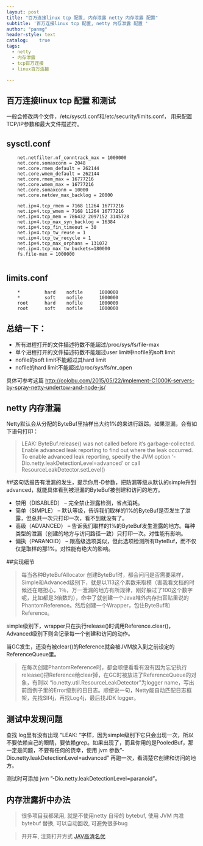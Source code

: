 ```yaml
---
layout: post
title: "百万连接linux tcp 配置, 内存泄露 netty 内存泄露 配置"
subtitle: '百万连接linux tcp 配置, netty 内存泄露 配置 '
author: "panmg"
header-style: text
catalog:    true
tags:
  - netty 
  - 内存泄露
  - tcp百万连接
  - linux百万连接

---
```



## 百万连接linux tcp 配置 和测试

一般会修改两个文件，/etc/sysctl.conf和/etc/security/limits.conf， 用来配置TCP/IP参数和最大文件描述符。
## sysctl.conf

```
	net.netfilter.nf_conntrack_max = 1000000 
	net.core.somaxconn = 2048 
	net.core.rmem_default = 262144 
	net.core.wmem_default = 262144 
	net.core.rmem_max = 16777216 
	net.core.wmem_max = 16777216 
	net.core.somaxconn = 10000 
	net.core.netdev_max_backlog = 20000 
	
	net.ipv4.tcp_rmem = 7168 11264 16777216 
	net.ipv4.tcp_wmem = 7168 11264 16777216 
	net.ipv4.tcp_mem = 786432 2097152 3145728 
	net.ipv4.tcp_max_syn_backlog = 16384 
	net.ipv4.tcp_fin_timeout = 30 
	net.ipv4.tcp_tw_reuse = 1 
	net.ipv4.tcp_tw_recycle = 1 
	net.ipv4.tcp_max_orphans = 131072 
	net.ipv4.tcp_max_tw_buckets=180000 
	fs.file-max = 1000000 
	
```
## limits.conf

```
	*         hard    nofile      1000000
	*         soft    nofile      1000000
	root      hard    nofile      1000000
	root      soft    nofile      1000000
```

## 总结一下：
-	所有进程打开的文件描述符数不能超过/proc/sys/fs/file-max
-	单个进程打开的文件描述符数不能超过user limit中nofile的soft limit
-	nofile的soft limit不能超过其hard limit
-	nofile的hard limit不能超过/proc/sys/fs/nr_open

具体可参考这篇 http://colobu.com/2015/05/22/implement-C1000K-servers-by-spray-netty-undertow-and-node-js/

## netty 内存泄漏
Netty默认会从分配的ByteBuf里抽样出大约1%的来进行跟踪。如果泄漏，会有如下语句打印：

>LEAK: ByteBuf.release() was not called before it’s garbage-collected. Enable advanced leak reporting to find out where the leak occurred. To enable advanced leak reporting, specify the JVM option ‘-Dio.netty.leakDetectionLevel=advanced’ or call ResourceLeakDetector.setLevel()

##这句话报告有泄漏的发生，提示你用-D参数，把防漏等级从默认的simple升到advanced，就能具体看到被泄漏的ByteBuf被创建和访问的地方。

- 禁用（DISABLED） – 完全禁止泄露检测，省点消耗。
- 简单（SIMPLE） – 默认等级，告诉我们取样的1%的ByteBuf是否发生了泄露，但总共一次只打印一次，看不到就没有了。
- 高级（ADVANCED） – 告诉我们取样的1%的ByteBuf发生泄露的地方。每种类型的泄漏（创建的地方与访问路径一致）只打印一次。对性能有影响。
- 偏执（PARANOID） – 跟高级选项类似，但此选项检测所有ByteBuf，而不仅仅是取样的那1%。对性能有绝大的影响。

##实现细节
>每当各种ByteBufAllocator 创建ByteBuf时，都会问问是否需要采样，Simple和Advanced级别下，就是以113这个素数来取模（害我看文档的时候还在瞎担心，1％，万一泄漏的地方有所规律，刚好躲过了100这个数字呢，比如都是3倍数的），命中了就创建一个Java堆外内存扫盲贴里说的PhantomReference。然后创建一个Wrapper，包住ByteBuf和Reference。

simple级别下，wrapper只在执行release()时调用Reference.clear()，Advanced级别下则会记录每一个创建和访问的动作。

当GC发生，还没有被clear()的Reference就会被JVM放入到之前设定的ReferenceQueue里。

>在每次创建PhantomReference时，都会顺便看看有没有因为忘记执行release()把Reference给clear掉，在GC时被放进了ReferenceQueue的对象，有则以 “io.netty.util.ResourceLeakDetector”为logger name，写出前面例子里的Error级别的日日志。顺便说一句，Netty能自动匹配日志框架，先找Slf4j，再找Log4j，最后找JDK logger。

## 测试中发现问题 
查找 log里有没有出现 “LEAK: “字样，因为simple级别下它只会出现一次，所以不要依赖自己的眼睛，要依赖grep。如果出现了，而且你用的是PooledBuf，那一定是问题，不要有任何的侥幸，使用 jvm 参数”-Dio.netty.leakDetectionLevel=advanced” 再跑一次，看清楚它创建和访问的地方。

测试时可添加 jvm  ”-Dio.netty.leakDetectionLevel=paranoid”。


## 内存泄露折中办法
> 很多项目我都采用, 就是不使用netty 自带的 bytebuf, 使用 JVM 内准bytebuf 替换, 可以自动回收, 可避免很多bug


> 开开车, 注意打开方式 [JAV高清名优](https://www.kspp.xyz)

 